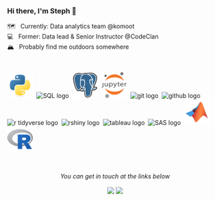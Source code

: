 ### Hi there, I'm Steph 👋

🗺️ &nbsp; Currently: Data analytics team @komoot <br>
💻 &nbsp; Former: Data lead & Senior Instructor @CodeClan <br>
🏔 &nbsp; Probably find me outdoors somewhere <br>

<br>


<img src="https://github.com/devicons/devicon/blob/master/icons/python/python-original.svg" alt="python logo" width="60" height="60"/>&nbsp; <img src="https://github.com/stephanieboyle/data_icons/blob/master/icons/SQL/sql-file.svg" alt="SQL logo" width="60" height="60"/>&nbsp; <img src="https://github.com/devicons/devicon/blob/master/icons/postgresql/postgresql-original.svg" alt="postgres logo" width="60" height="60"/>&nbsp; <img src="https://github.com/devicons/devicon/blob/master/icons/jupyter/jupyter-original-wordmark.svg" alt="jupyter logo" width="60" height="60"/>&nbsp; <img src="https://github.com/stephanieboyle/data_icons/blob/master/icons/git/git-logo-small.png" alt="git logo" width="60" height="60"/>&nbsp; <img src="https://github.com/stephanieboyle/data_icons/blob/master/icons/github/octocat.png" alt="github logo" width="60" height="60"/>&nbsp; <img src="https://github.com/stephanieboyle/data_icons/blob/master/icons/r/tidyverse/tidyverse-logo.png" alt="r tidyverse logo" width="60" height="60"/>&nbsp; <img src="https://github.com/stephanieboyle/data_icons/blob/master/icons/r/rshiny/rshiny-logo.png" alt="rshiny logo" width="60" height="60"/>&nbsp; <img src="https://github.com/stephanieboyle/data_icons/blob/master/icons/tableau/tableau-logo.svg" alt="tableau logo" width="60" height="60"/>&nbsp; <img src="https://github.com/stephanieboyle/data_icons/blob/master/icons/SAS/sas-logo-small.png" alt="SAS logo" width="60" height="60"/> &nbsp;<img src="https://github.com/devicons/devicon/blob/master/icons/matlab/matlab-original.svg" alt="matlab logo" width="60" height="60"/>
<img src="https://github.com/devicons/devicon/blob/master/icons/r/r-original.svg" alt="R logo" width="60" height="60"/>&nbsp; 

<br>

  <p align="center">
    <i>You can get in touch at the links below</i><br><br>
    <a href="https://twitter.com/_stephanieboyle" alt="Twitter logo"><img src="https://github.com/stephanieboyle/data_icons/blob/master/icons/social_icons/twitter-line-green.svg"></a>
    <a href="https://www.linkedin.com/in/stephanieboyle9/" alt="Linkedin-logo"><img src="https://github.com/stephanieboyle/data_icons/blob/master/icons/social_icons/linkedin-box-line.svg"></a>

  </p>



